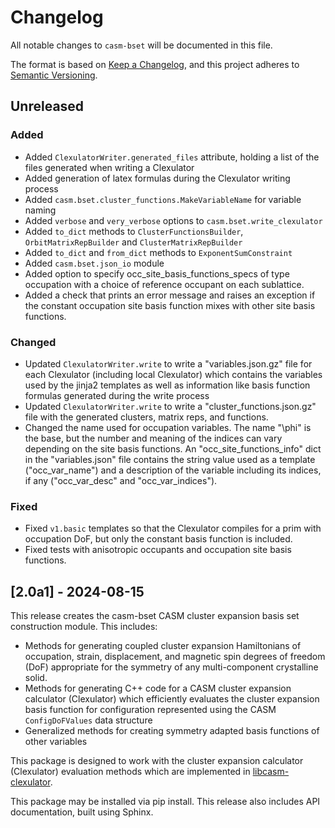 # Changelog

All notable changes to `casm-bset` will be documented in this file.

The format is based on [Keep a Changelog](https://keepachangelog.com/en/1.1.0/),
and this project adheres to [Semantic Versioning](https://semver.org/spec/v2.0.0.html).


## Unreleased

### Added

- Added `ClexulatorWriter.generated_files` attribute, holding a list of the files generated when writing a Clexulator
- Added generation of latex formulas during the Clexulator writing process
- Added `casm.bset.cluster_functions.MakeVariableName` for variable naming
- Added `verbose` and `very_verbose` options to `casm.bset.write_clexulator`
- Added `to_dict` methods to `ClusterFunctionsBuilder`, `OrbitMatrixRepBuilder` and `ClusterMatrixRepBuilder`
- Added `to_dict` and `from_dict` methods to `ExponentSumConstraint`
- Added `casm.bset.json_io` module
- Added option to specify occ_site_basis_functions_specs of type occupation with a choice of reference occupant on each sublattice.
- Added a check that prints an error message and raises an exception if the constant occupation site basis function mixes with other site basis functions.

### Changed

- Updated `ClexulatorWriter.write` to write a "variables.json.gz" file for each Clexulator (including local Clexulator) which contains the variables used by the jinja2 templates as well as information like basis function formulas generated during the write process
- Updated `ClexulatorWriter.write` to write a "cluster_functions.json.gz" file with the generated clusters, matrix reps, and functions.
- Changed the name used for occupation variables. The name "\\phi" is the base, but the number and meaning of the indices can vary depending on the site basis functions. An "occ_site_functions_info" dict in the "variables.json" file contains the string value used as a template ("occ_var_name") and a description of the variable including its indices, if any ("occ_var_desc" and "occ_var_indices").

### Fixed

- Fixed `v1.basic` templates so that the Clexulator compiles for a prim with occupation DoF, but only the constant basis  function is included.
- Fixed tests with anisotropic occupants and occupation site basis functions.


## [2.0a1] - 2024-08-15

This release creates the casm-bset CASM cluster expansion basis set construction module. This includes:

- Methods for generating coupled cluster expansion Hamiltonians of occupation, strain, displacement, and magnetic spin degrees of freedom (DoF) appropriate for the symmetry of any multi-component crystalline solid.
- Methods for generating C++ code for a CASM cluster expansion calculator (Clexulator) which efficiently evaluates the cluster expansion basis function for configuration represented using the CASM `ConfigDoFValues` data structure
- Generalized methods for creating symmetry adapted basis functions of other variables

This package is designed to work with the cluster expansion calculator (Clexulator) evaluation methods which are implemented in [libcasm-clexulator](https://github.com/prisms-center/CASMcode_clexulator). 

This package may be installed via pip install. This release also includes API documentation, built using Sphinx.
